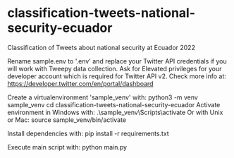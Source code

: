 # classification-tweets-national-security-ecuador

Classification of Tweets about national security at Ecuador 2022

Rename sample.env to '.env' and replace your Twitter API credentials if you
will work with Tweepy data collection.
Ask for Elevated privileges for your developer account which is required for
Twitter API v2. Check more info
at: https://developer.twitter.com/en/portal/dashboard

Create a virtualenvironment 'sample_venv' with:
python3 -m venv sample_venv
cd classification-tweets-national-security-ecuador
Activate environment in Windows with:
.\sample_venv\Scripts\activate
Or with Unix or Mac:
source sample_venv/bin/activate

Install dependencies with:
pip install -r requirements.txt

Execute main script with:
python main.py